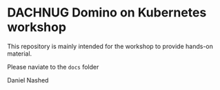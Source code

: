 # DACHNUG Domino on Kubernetes workshop

This repository is mainly intended for the workshop to provide hands-on material.

Please naviate to the `docs` folder

Daniel Nashed

